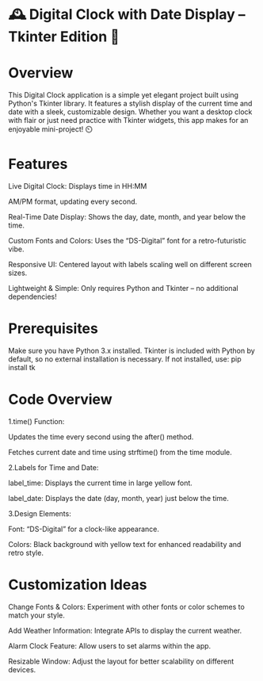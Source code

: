 # 🕰️ Digital Clock with Date Display – Tkinter Edition 🎨
# Overview
This Digital Clock application is a simple yet elegant project built using Python's Tkinter library. It features a stylish display of the current time and date with a sleek, customizable design. Whether you want a desktop clock with flair or just need practice with Tkinter widgets, this app makes for an enjoyable mini-project! ⏲️
# Features
Live Digital Clock: Displays time in HH:MM 

AM/PM format, updating every second.

Real-Time Date Display: Shows the day, date, month, and year below the time.

Custom Fonts and Colors: Uses the “DS-Digital” font for a retro-futuristic vibe.

Responsive UI: Centered layout with labels scaling well on different screen sizes.

Lightweight & Simple: Only requires Python and Tkinter – no additional dependencies!
# Prerequisites
Make sure you have Python 3.x installed. Tkinter is included with Python by default, so no external installation is necessary. If not installed, use:
pip install tk
# Code Overview
1.time() Function:
   
Updates the time every second using the after() method.

Fetches current date and time using strftime() from the time module.

2.Labels for Time and Date:
   
label_time: Displays the current time in large yellow font.

label_date: Displays the date (day, month, year) just below the time.

3.Design Elements:
   
Font: “DS-Digital” for a clock-like appearance.

Colors: Black background with yellow text for enhanced readability and retro style.
# Customization Ideas
Change Fonts & Colors: Experiment with other fonts or color schemes to match your style.

Add Weather Information: Integrate APIs to display the current weather.

Alarm Clock Feature: Allow users to set alarms within the app.

Resizable Window: Adjust the layout for better scalability on different devices.
